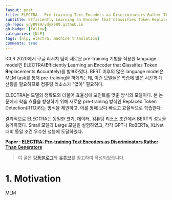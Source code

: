 ```yaml
---
layout: post
title: ELECTRA - Pre-training Text Encoders as Discriminators Rather Than Generators 논문 리뷰
subtitle: Efficiently Learning an Encoder that Classifies Token Replacements Accurately
gh-repo: ydy8989/ydy8989.github.io
gh-badge: [follow]
categories: [NLP]
tags: [nlp, electra, machine translation]
comments: true
---
```


ICLR 2020에서 구글 리서치 팀이 새로운 pre-training 기법을 적용한 language model인 ELECTRA(**E**fficiently **L**earning an **E**ncoder that **C**lassifies **T**oken **R**eplacements **A**ccurately)를 발표하였다. BERT 이후의 많은 language model은 MLM task를 통해 pre-training을 하게되는데, 이런 모델들은 학습에 많은 시간과 계산량을 필요하므로 컴퓨팅 리소스가 "많이" 필요하다. 

ELECTRA는 모델의 정확도와 더불어 효율성에 포인트를 맞춘 방식의 모델이다. 본 논문에서 학습 효율을 향상하기 위해 새로운 pre-training 방식인 Replaced Token Detection(RTD)라는 방식을 제안하고, 이를 통해 보다 빠르고 효율적으로 학습한다. 

결과적으로 ELECTRA는 동일한 크기, 데이터, 컴퓨팅 리소스 조건에서 BERT의 성능을 능가하였다. Small 모델과 Large 모델을 실험하였고, 각각 GPT나 RoBERTa, XLNet 대비 동일 조건 우수한 성능에 도달하였다. 

**Paper : [ELECTRA: Pre-training Text Encoders as Discriminators Rather Than Generators](https://arxiv.org/abs/2003.10555)**

> 이 글은 [핑퐁블로그](https://blog.pingpong.us/electra-review/)와 [유튜브](https://www.youtube.com/watch?v=ayVS904xQpQ&t=183s)를 참고하여 작성되었습니다. 



# 1. Motivation

MLM

